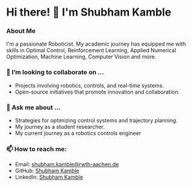 # Hi there! 👋 I'm Shubham Kamble

### About Me

I'm a passionate Roboticist. My academic journey has equipped me with skills in Optimal Control, Reinforcement Learning, Applied Numerical Optimization, Machine Learning, Computer Vision and more.

<!--
### 🔭 I’m currently working on ...

- Devising and implementing innovative machine learning models for structured learning, specifically for industrial robots.
- Integrating robotics hardware with ROS for research on reinforcement learning algorithms.

### 🌱 I’m currently learning ...

- Advanced techniques in Optimal Control and Machine Learning.
- Exploring new frameworks and tools to enhance my development skills.
-->

### 👯 I’m looking to collaborate on ...

- Projects involving robotics, controls, and real-time systems.
- Open-source initiatives that promote innovation and collaboration.

### 💬 Ask me about ...

- Strategies for optimizing control systems and trajectory planning.
- My journey as a student researcher.
- My current journey as a robotics controls engineer

### 📫 How to reach me:

- Email: shubham.kamble@rwth-aachen.de
- GitHub: [Shubham Kamble](https://github.com/Shubham1965)
- LinkedIn: [Shubham Kamble](https://www.linkedin.com/in/shubham-kamble007/)




<!--
**Shubham1965/Shubham1965** is a ✨ _special_ ✨ repository because its `README.md` (this file) appears on your GitHub profile.

Here are some ideas to get you started:

- 🔭 I’m currently working on ...
- 🌱 I’m currently learning ...
- 👯 I’m looking to collaborate on ...
- 🤔 I’m looking for help with ...
- 💬 Ask me about ...
- 📫 How to reach me: ...
- 😄 Pronouns: ...
- ⚡ Fun fact: ...
-->
